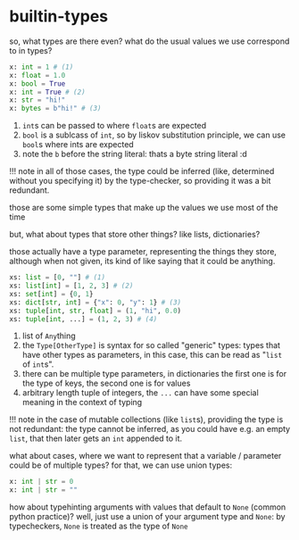 # builtin-types

so, what types are there even? what do the usual values we use correspond to in
types?

```python
x: int = 1 # (1)
x: float = 1.0
x: bool = True 
x: int = True # (2) 
x: str = "hi!"
x: bytes = b"hi!" # (3) 
```

1. `int`s can be passed to where `float`s are expected
2. `bool` is a sublcass of `int`, so by liskov substitution principle, we can
   use `bool`s where ints are expected
3. note the `b` before the string literal: thats a byte string literal :d

!!! note
    in all of those cases, the type could be inferred (like, determined
    without you specifying it) by the type-checker, so providing it was a bit
    redundant.

those are some simple types that make up the values we use most of the time

but, what about types that store other things? like lists, dictionaries?

those actually have a type parameter, representing the things they store,
although when not given, its kind of like saying that it could be anything.

```python
xs: list = [0, ""] # (1)
xs: list[int] = [1, 2, 3] # (2)
xs: set[int] = {0, 1}
xs: dict[str, int] = {"x": 0, "y": 1} # (3)
xs: tuple[int, str, float] = (1, "hi", 0.0)
xs: tuple[int, ...] = (1, 2, 3) # (4) 
```

1. list of `Any`thing
2. the `Type[OtherType]` is syntax for so called "generic" types: types that
   have other types as parameters, in this case, this can be read as "`list` of
   `int`s".
3. there can be multiple type parameters, in dictionaries the first one is for
   the type of keys, the second one is for values
4. arbitrary length tuple of integers, the `...` can have some special meaning
   in the context of typing

!!! note
    in the case of mutable collections (like `list`s), providing the type
    is not redundant: the type cannot be inferred, as you could have e.g. an
    empty `list`, that then later gets an `int` appended to it.

what about cases, where we want to represent that a variable / parameter could
be of multiple types? for that, we can use union types:

```python
x: int | str = 0
x: int | str = ""
```

how about typehinting arguments with values that default to `None` (common
python practice)? well, just use a union of your argument type and `None`: by
typecheckers, `None` is treated as the type of `None`
